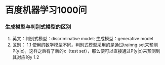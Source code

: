 # 百度机器学习1000问

### 生成模型与判别式模型的区别
1.  英文：判别式模型：discriminative model; 生成模型：generative model
2.  区别：
1.1 使用的数学模型不同。判别式模型采用的是通过trainng set来预测P(y|x)，这样之后有了新的x（test set），那么便可以直接通过P(y|x)来预测到其对应的y
1.2 
